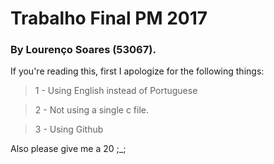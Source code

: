 # Trabalho Final PM 2017

### By Lourenço Soares (53067).


If you're reading this, first I apologize for the following things:

>1 - Using English instead of Portuguese

>2 - Not using a single c file.

>3 - Using Github

Also please give me a 20 ;_;